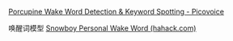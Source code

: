 [Porcupine Wake Word Detection & Keyword Spotting - Picovoice](https://picovoice.ai/platform/porcupine/)


唤醒词模型
[Snowboy Personal Wake Word (hahack.com)](https://snowboy.hahack.com/)